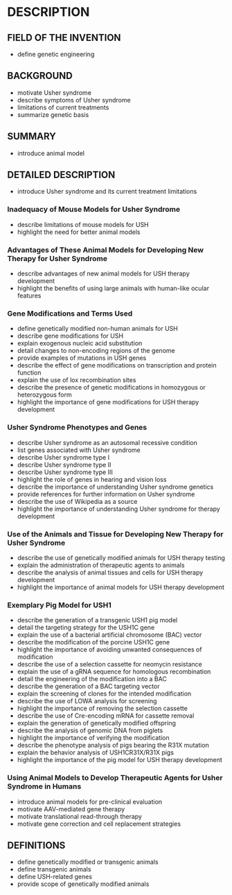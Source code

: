 # DESCRIPTION

## FIELD OF THE INVENTION

- define genetic engineering

## BACKGROUND

- motivate Usher syndrome
- describe symptoms of Usher syndrome
- limitations of current treatments
- summarize genetic basis

## SUMMARY

- introduce animal model

## DETAILED DESCRIPTION

- introduce Usher syndrome and its current treatment limitations

### Inadequacy of Mouse Models for Usher Syndrome

- describe limitations of mouse models for USH
- highlight the need for better animal models

### Advantages of These Animal Models for Developing New Therapy for Usher Syndrome

- describe advantages of new animal models for USH therapy development
- highlight the benefits of using large animals with human-like ocular features

### Gene Modifications and Terms Used

- define genetically modified non-human animals for USH
- describe gene modifications for USH
- explain exogenous nucleic acid substitution
- detail changes to non-encoding regions of the genome
- provide examples of mutations in USH genes
- describe the effect of gene modifications on transcription and protein function
- explain the use of lox recombination sites
- describe the presence of genetic modifications in homozygous or heterozygous form
- highlight the importance of gene modifications for USH therapy development

### Usher Syndrome Phenotypes and Genes

- describe Usher syndrome as an autosomal recessive condition
- list genes associated with Usher syndrome
- describe Usher syndrome type I
- describe Usher syndrome type II
- describe Usher syndrome type III
- highlight the role of genes in hearing and vision loss
- describe the importance of understanding Usher syndrome genetics
- provide references for further information on Usher syndrome
- describe the use of Wikipedia as a source
- highlight the importance of understanding Usher syndrome for therapy development

### Use of the Animals and Tissue for Developing New Therapy for Usher Syndrome

- describe the use of genetically modified animals for USH therapy testing
- explain the administration of therapeutic agents to animals
- describe the analysis of animal tissues and cells for USH therapy development
- highlight the importance of animal models for USH therapy development

### Exemplary Pig Model for USH1

- describe the generation of a transgenic USH1 pig model
- detail the targeting strategy for the USH1C gene
- explain the use of a bacterial artificial chromosome (BAC) vector
- describe the modification of the porcine USH1C gene
- highlight the importance of avoiding unwanted consequences of modification
- describe the use of a selection cassette for neomycin resistance
- explain the use of a gRNA sequence for homologous recombination
- detail the engineering of the modification into a BAC
- describe the generation of a BAC targeting vector
- explain the screening of clones for the intended modification
- describe the use of LOWA analysis for screening
- highlight the importance of removing the selection cassette
- describe the use of Cre-encoding mRNA for cassette removal
- explain the generation of genetically modified offspring
- describe the analysis of genomic DNA from piglets
- highlight the importance of verifying the modification
- describe the phenotype analysis of pigs bearing the R31X mutation
- explain the behavior analysis of USH1CR31X/R31X pigs
- highlight the importance of the pig model for USH therapy development

### Using Animal Models to Develop Therapeutic Agents for Usher Syndrome in Humans

- introduce animal models for pre-clinical evaluation
- motivate AAV-mediated gene therapy
- motivate translational read-through therapy
- motivate gene correction and cell replacement strategies

## DEFINITIONS

- define genetically modified or transgenic animals
- define transgenic animals
- define USH-related genes
- provide scope of genetically modified animals

